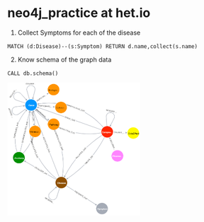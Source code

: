 # neo4j_practice at het.io
1. Collect Symptoms for each of the disease
```
MATCH (d:Disease)--(s:Symptom) RETURN d.name,collect(s.name)
```
2. Know schema of the graph data
```
CALL db.schema()
```

<img src="graph.png" width="300" height="300"></img>
